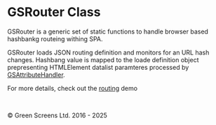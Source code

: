 # GSRouter Class
 
GSRouter is a generic set of static functions to handle browser based hashbankg routeing withing SPA.

GSRouter loads JSON routing definition and monitors for an URL hash changes. 
Hashbang value is mapped to the loade definition object prepresenting HTMLElement datalist paramteres processed by [GSAttributeHandler](./GSAttributeHandler.md).

For more details, check out the [routing](../../demos/routing) demo
 
<br>

&copy; Green Screens Ltd. 2016 - 2025
